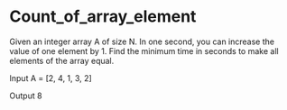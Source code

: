 # Count_of_array_element

Given an integer array A of size N. In one second, you can increase the value of one element by 1. Find the minimum time in seconds to make all elements of the array equal.

Input A = [2, 4, 1, 3, 2]

Output 8

